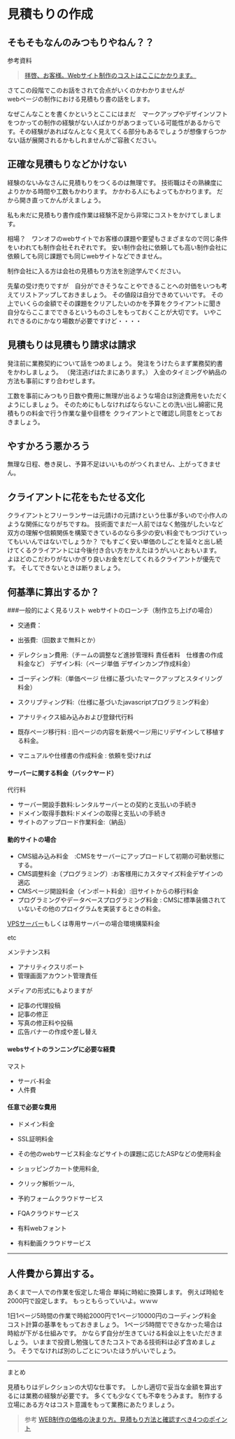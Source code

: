 # 見積もりの作成

## そもそもなんのみつもりやねん？？

参考資料
>[拝啓、お客様。Webサイト制作のコストはここにかかります。](https://liginc.co.jp/457524?fbclid=IwAR0pqWn6ZNFlNPoE5hMujrRW7zPihbQxzQ-shFR3uEVXapbKlCJxT4VtNLI)

さてこの段階でこのお話をされて合点がいくのかわかりませんが  
webページの制作における見積もり書の話をします。

なぜこんなことを書くかというとここにはまだ　マークアップやデザインソフトをつかっての制作の経験がない人ばかりがあつまっている可能性があるからです。その経験があればなんとなく見えてくる部分もあるでしょうが想像すらつかない話が展開されるかもしれませんがご容赦ください。

## 正確な見積もりなどかけない

経験のないみなさんに見積もりをつくるのは無理です。
技術職はその熟練度によりかかる時間や工数もかわります。
かかわる人にもよってもかわります。
だから開き直ってかんがえましょう。

私も未だに見積もり書作成作業は経験不足から非常にコストをかけてしまします。

相場？　ワンオフのwebサイトでお客様の課題や要望もさまざまなので同じ条件をいわれても制作会社それぞれです。
安い制作会社に依頼しても高い制作会社に依頼しても同じ課題でも同じwebサイトなどできません。

制作会社に入る方は会社の見積もり方法を別途学んでください。

先輩の受け売りですが　自分ができそうなことやできることへの対価をいつも考えてリストアップしておきましょう。
その値段は自分できめていいです。
その上でいくらの金額でその課題をクリアしたいのかを予算をクライアントに聞き
自分ならここまでできるというものさしをもっておくことが大切です。
いやこれできるのにかなり場数が必要ですけど・・・・



## 見積もりは見積もり請求は請求

発注前に業務契約について話をつめましょう。
発注をうけたらまず業務契約書をかわしましょう。
（発注逃げはたまにあります。）
入金のタイミングや納品の方法も事前にすり合わせします。


工数を事前にみつもり日数や費用に無理が出るような場合は別途費用をいただくようにしましょう。
そのためにもしなければならないことの洗い出し綿密に見積もりの料金で行う作業な量や目標を
クライアントとで確認し同意をとっておきましょう。

## やすかろう悪かろう

無理な日程、巻き戻し、予算不足はいいものがつくれません、上がってきません。

## クライアントに花をもたせる文化
クライアントとフリーランサーは元請けの元請けという仕事が多いので小作人のような関係になりがちですね。
技術面でまだ一人前ではなく勉強がしたいなど双方の理解や信頼関係を構築できているのなら多少の安い料金でもつづけていってもいいんではないでしょうか？
でもすごく安い単価のしごとを延々と出し続けてくるクライアントには今後付き合い方をかえたほうがいいとおもいます。　
よほどのこだわりがないかぎり良いお金をだしてくれるクライアントが優先です。
そしてできないときは断りましょう。

## 何基準に算出するか？

###一般的によく見るリスト
webサイトのローンチ（制作立ち上げの場合）

- 交通費：
- 出張費:（回数まで無料とか）

- デレクション費用:（チームの調整など進捗管理料 責任者料　仕様書の作成料金など）
デザイン料:（ページ単価 デザインカンプ作成料金）
- ゴーディング料:（単価ページ 仕様に基づいたマークアップとスタイリング料金）
- スクリプティング料:（仕様に基づいたjavascriptプログラミング料金）
- アナリティクス組み込みおよび登録代行料
- 既存ページ移行料 : 旧ページの内容を新規ページ用にリデザインして移植する料金。
- マニュアルや仕様書の作成料金 : 依頼を受ければ



#### サーバーに関する料金（バックヤード）
代行料
- サーバー開設手数料:レンタルサーバーとの契約と支払いの手続き
- ドメイン取得手数料:ドメインの取得と支払いの手続き
- サイトのアップロード作業料金:（納品）

#### 動的サイトの場合
- CMS組み込み料金　:CMSをサーバーにアップロードして初期の可動状態にする。
- CMS調整料金（プログラミング）:お客様用にカスタマイズ料金デザインの適応
- CMSページ開設料金（インポート料金）:旧サイトからの移行料金
- プログラミングやデータベースプログラミング料金 : CMSに標準装備されていないその他のプロイグラムを実装するときの料金。

[VPSサーバー](https://ja.wikipedia.org/wiki/%E3%83%90%E3%83%BC%E3%83%81%E3%83%A3%E3%83%AB%E3%83%BB%E3%83%97%E3%83%A9%E3%82%A4%E3%83%99%E3%83%BC%E3%83%88%E3%83%BB%E3%82%B5%E3%83%BC%E3%83%90)もしくは専用サーバーの場合環境構築料金

etc

メンテナンス料

- アナリティクスリポート 　
- 管理画面アカウント管理責任

メディアの形式にもよりますが
- 記事の代理投稿
- 記事の修正
- 写真の修正料や投稿
- 広告バナーの作成や差し替え

#### websサイトのランニングに必要な経費
マスト
- サーバ-料金
- 人件費

#### 任意で必要な費用
- ドメイン料金
- SSL証明料金

- その他のwebサービス料金:などサイトの課題に応じたASPなどの使用料金
- ショッピングカート使用料金,
- クリック解析ツール,
- 予約フォームクラウドサービス 
- FQAクラウドサービス
- 有料webフォント
- 有料動画クラウドサービス

---

## 人件費から算出する。

あくまで一人での作業を仮定した場合
単純に時給に換算します。
例えば時給を2000円で設定します。
もっともらっていいよ。ｗｗｗ

1日1ページ5時間の作業で時給2000円で1ページ10000円のコーディング料金　コスト計算の基準をもっておきましょう。
1ページ5時間でできなかった場合は時給が下がる仕組みです。
かならず自分が生きていける料金以上をいただきましょう。
いままで投資し勉強してきたコストである技術料は必ず含めましょう。
そうでなければ別のしごとについたほうがいいでしょう。

---

まとめ

見積もりはデレクションの大切な仕事です。
しかし適切で妥当な金額を算出するには業務の経験が必要です。
多くても少なくても不幸をうみます。
制作する立場にある方々はコスト意識をもって業務にあたりましょう。


>参考
[WEB制作の価格の決まり方。見積もり方法と確認すべき4つのポイント](https://www.unionnet.jp/knowledge/production-fee/)